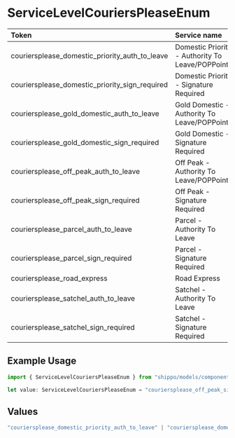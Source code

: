 # ServiceLevelCouriersPleaseEnum

|Token | Service name|
|:---|:---|
| couriersplease_domestic_priority_auth_to_leave | Domestic Priority - Authority To Leave/POPPoints|
| couriersplease_domestic_priority_sign_required | Domestic Priority - Signature Required|
| couriersplease_gold_domestic_auth_to_leave | Gold Domestic - Authority To Leave/POPPoints|
| couriersplease_gold_domestic_sign_required | Gold Domestic - Signature Required|
| couriersplease_off_peak_auth_to_leave | Off Peak - Authority To Leave/POPPoints|
| couriersplease_off_peak_sign_required | Off Peak - Signature Required|
| couriersplease_parcel_auth_to_leave | Parcel - Authority To Leave|
| couriersplease_parcel_sign_required | Parcel - Signature Required|
| couriersplease_road_express | Road Express|
| couriersplease_satchel_auth_to_leave | Satchel - Authority To Leave|
| couriersplease_satchel_sign_required | Satchel - Signature Required|


## Example Usage

```typescript
import { ServiceLevelCouriersPleaseEnum } from "shippo/models/components";

let value: ServiceLevelCouriersPleaseEnum = "couriersplease_off_peak_sign_required";
```

## Values

```typescript
"couriersplease_domestic_priority_auth_to_leave" | "couriersplease_domestic_priority_sign_required" | "couriersplease_gold_domestic_auth_to_leave" | "couriersplease_gold_domestic_sign_required" | "couriersplease_off_peak_auth_to_leave" | "couriersplease_off_peak_sign_required" | "couriersplease_parcel_auth_to_leave" | "couriersplease_parcel_sign_required" | "couriersplease_road_express" | "couriersplease_satchel_auth_to_leave" | "couriersplease_satchel_sign_required"
```